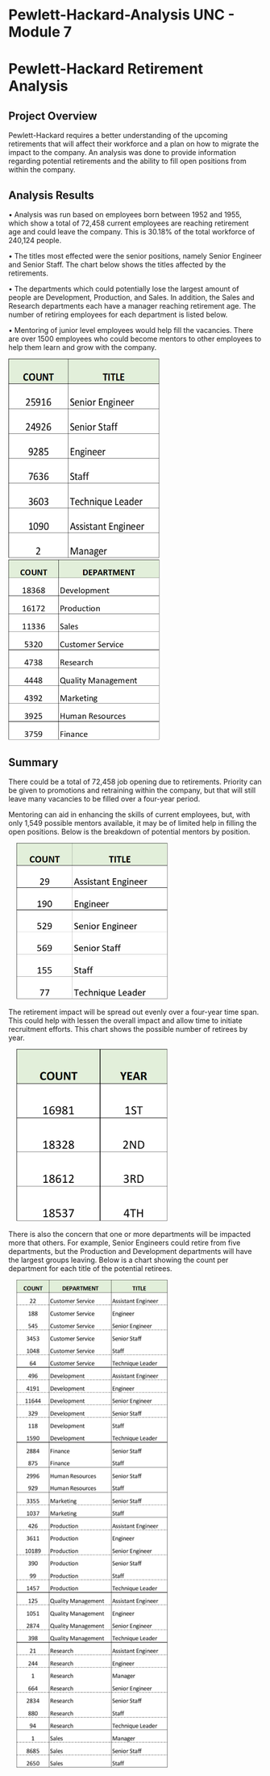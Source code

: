# Pewlett-Hackard-Analysis UNC - Module 7

# Pewlett-Hackard Retirement Analysis

## Project Overview
Pewlett-Hackard requires a better understanding of the upcoming retirements that will affect their workforce and a plan on how to migrate the impact to the company.  An analysis was done to provide information regarding potential retirements and the ability to fill open positions from within the company.

## Analysis Results
•	Analysis was run based on employees born between 1952 and 1955, which show a total of 72,458 current employees are reaching retirement age and could leave the company.  This is 30.18% of the total workforce of 240,124 people.

•	The titles most effected were the senior positions, namely Senior Engineer and Senior Staff.  The chart below shows the titles affected by the retirements.


•	The departments which could potentially lose the largest amount of people are Development, Production, and Sales.  In addition, the Sales and Research departments each have a manager reaching retirement age.  The number of retiring employees for each department is listed below.

•	Mentoring of junior level employees would help fill the vacancies.  There are over 1500 employees who could become mentors to other employees to help them learn and grow with the company.

<img src="Resources/count_title.png" width="300">  &nbsp;&nbsp;&nbsp;&nbsp;&nbsp;&nbsp;&nbsp;&nbsp; <img src="Resources/count_dept.png" width="300">


## Summary
There could be a total of 72,458 job opening due to retirements.  Priority can be given to promotions and retraining within the company, but that will still leave many vacancies to be filled over a four-year period.

Mentoring can aid in enhancing the skills of current employees, but, with only 1,549 possible mentors available, it may be of limited help in filling the open positions. Below is the breakdown of potential mentors by position.

&nbsp;&nbsp;&nbsp;&nbsp;<img src="Resources/count_title_mentors.png" width="300">

The retirement impact will be spread out evenly over a four-year time span.  This could help with lessen the overall impact and allow time to initiate recruitment efforts.  This chart shows the possible number of retirees by year.  

&nbsp;&nbsp;&nbsp;&nbsp;<img src="Resources/count_year.png" width="300">

There is also the concern that one or more departments will be impacted more that others.  For example, Senior Engineers could retire from five departments, but the Production and Development departments will have the largest groups leaving.  Below is a chart showing the count per department for each title of the potential retirees.

&nbsp;&nbsp;&nbsp;&nbsp;<img src="Resources/count_dept_title.png" width="300">
